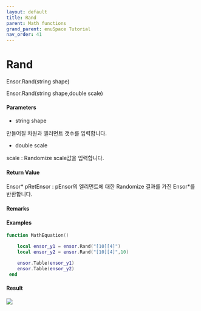 ```yaml
---
layout: default
title: Rand
parent: Math functions
grand_parent: enuSpace Tutorial
nav_order: 41
---
```


# Rand

Ensor.Rand\(string shape\)

Ensor.Rand\(string shape,double scale\)

#### Parameters

* string shape

만들어질 차원과 엘러먼트 갯수를 입력합니다.

* double scale

scale : Randomize scale값을 입력합니다.

#### Return Value

Ensor\* pRetEnsor : pEnsor의 엘리먼트에 대한 Randomize 결과를 가진 Ensor\*를 반환합니다.

#### Remarks

#### Examples

```lua
function MathEquation()

 	local ensor_y1 = ensor.Rand("[10][4]")
	local ensor_y2 = ensor.Rand("[10][4]",10)

 	ensor.Table(ensor_y1)
	ensor.Table(ensor_y2)
 end
```

#### Result

![](/MathAPI/RandResult.png)

